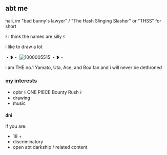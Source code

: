 ## abt me
haii, im "bad bunny's lawyer" / "The Hash Slinging Slasher" or "THSS" for short

꒰ i think the names are silly ꒱

i like to draw a lot

・❥・
![1000005515](https://github.com/user-attachments/assets/c436ecfa-5aac-489f-80de-eac934fa55a0)
・❥・

i am THE no.1 Yamato, Uta, Ace, and Boa fan and i will never be dethroned

### my interests

* opbr ꒰ ONE PIECE Bounty Rush ꒱
* drawing
* music

#### dni
if you are:
* 18 +
* discriminatory
* open abt darkship / related content 
